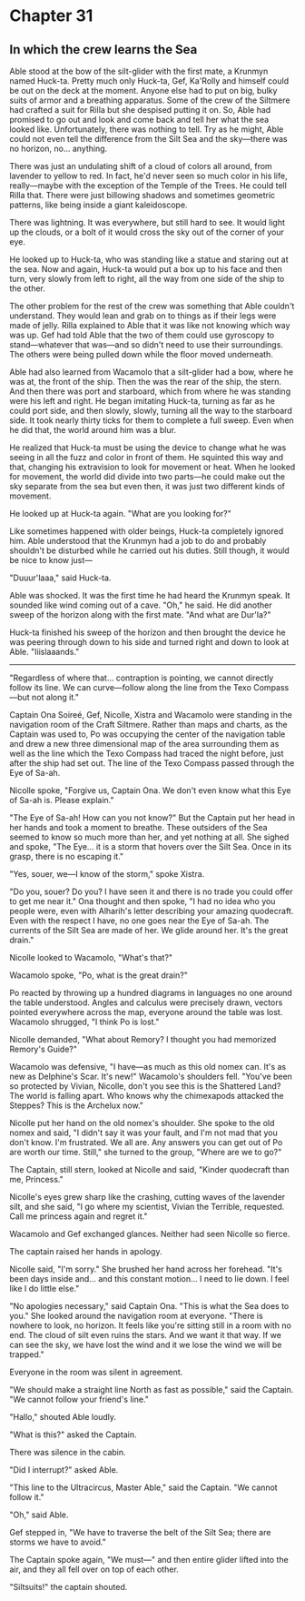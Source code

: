 # Chapter 31

## In which the crew learns the Sea

Able stood at the bow of the silt-glider with the first mate, a Krunmyn named Huck-ta. Pretty much only Huck-ta, Gef, Ka'Rolly and himself could be out on the deck at the moment. Anyone else had to put on big, bulky suits of armor and a breathing apparatus. Some of the crew of the Siltmere had crafted a suit for Rilla but she despised putting it on. So, Able had promised to go out and look and come back and tell her what the sea looked like. Unfortunately, there was nothing to tell. Try as he might, Able could not even tell the difference from the Silt Sea and the sky—there was no horizon, no... anything.

There was just an undulating shift of a cloud of colors all around, from lavender to yellow to red. In fact, he'd never seen so much color in his life, really—maybe with the exception of the Temple of the Trees. He could tell Rilla that.  There were just billowing shadows and sometimes geometric patterns, like being inside a giant kaleidoscope.

There was lightning. It was everywhere, but still hard to see. It would light up the clouds, or a bolt of it would cross the sky out of the corner of your eye.

He looked up to Huck-ta, who was standing like a statue and staring out at the sea. Now and again, Huck-ta would put a box up to his face and then turn, very slowly from left to right, all the way from one side of the ship to the other.

The other problem for the rest of the crew was something that Able couldn't understand. They would lean and grab on to things as if their legs were made of jelly. Rilla explained to Able that it was like not knowing which way was up. Gef had told Able that the two of them could use gyroscopy to stand—whatever that was—and so didn't need to use their surroundings. The others were being pulled down while the floor moved underneath.

Able had also learned from Wacamolo that a silt-glider had a bow, where he was at, the front of the ship. Then the was the rear of the ship, the stern. And then there was port and starboard, which from where he was standing were his left and right. He began imitating Huck-ta, turning as far as he could port side, and then slowly, slowly, turning all the way to the starboard side.  It took nearly thirty ticks for them to complete a full sweep. Even when he did that, the world around him was a blur.

He realized that Huck-ta must be using the device to change what he was seeing in all the fuzz and color in front of them. He squinted this way and that, changing his extravision to look for movement or heat. When he looked for movement, the world did divide into two parts—he could make out the sky separate from the sea but even then, it was just two different kinds of movement.

He looked up at Huck-ta again. "What are you looking for?"

Like sometimes happened with older beings, Huck-ta completely ignored him. Able understood that the Krunmyn had a job to do and probably shouldn't be disturbed while he carried out his duties. Still though, it would be nice to know just—

"Duuur'laaa," said Huck-ta.

Able was shocked. It was the first time he had heard the Krunmyn speak. It sounded like wind coming out of a cave. "Oh," he said. He did another sweep of the horizon along with the first mate. "And what are Dur'la?"

Huck-ta finished his sweep of the horizon and then brought the device he was peering through down to his side and turned right and down to look at Able. "Iiislaaands."

* * *

"Regardless of where that... contraption is pointing, we cannot directly follow its line. We can curve—follow along the line from the Texo Compass—but not along it."

Captain Ona Soireé, Gef, Nicolle, Xistra and Wacamolo were standing in the navigation room of the Craft Siltmere. Rather than maps and charts, as the Captain was used to, Po was occupying the center of the navigation table and drew a new three dimensional map of the area surrounding them as well as the line which the Texo Compass had traced the night before, just after the ship had set out. The line of the Texo Compass passed through the Eye of Sa-ah.

Nicolle spoke, "Forgive us, Captain Ona. We don't even know what this Eye of Sa-ah is. Please explain."

"The Eye of Sa-ah! How can you not know?" But the Captain put her head in her hands and took a moment to breathe. These outsiders of the Sea seemed to know so much more than her, and yet nothing at all. She sighed and spoke, "The Eye... it is a storm that hovers over the Silt Sea. Once in its grasp, there is no escaping it."

"Yes, souer, we—I know of the storm," spoke Xistra.

"Do you, souer? Do you? I have seen it and there is no trade you could offer to get me near it." Ona thought and then spoke, "I had no idea who you people were, even with Alharih's letter describing your amazing quodecraft. Even with the respect I have, no one goes near the Eye of Sa-ah. The currents of the Silt Sea are made of her. We glide around her. It's the great drain."

Nicolle looked to Wacamolo, "What's that?"

Wacamolo spoke, "Po, what is the great drain?"

Po reacted by throwing up a hundred diagrams in languages no one around the table understood. Angles and calculus were precisely drawn, vectors pointed everywhere across the map, everyone around the table was lost. Wacamolo shrugged, "I think Po is lost."

Nicolle demanded, "What about Remory? I thought you had memorized Remory's Guide?"

Wacamolo was defensive, "I have—as much as this old nomex can. It's as new as Delphine's Scar. It's new!" Wacamolo's shoulders fell. "You've been so protected by Vivian, Nicolle, don't you see this is the Shattered Land? The world is falling apart. Who knows why the chimexapods attacked the Steppes? This is the Archelux now."

Nicolle put her hand on the old nomex's shoulder. She spoke to the old nomex and said, "I didn't say it was your fault, and I'm not mad that you don't know. I'm frustrated. We all are. Any answers you can get out of Po are worth our time. Still," she turned to the group, "Where are we to go?"

The Captain, still stern, looked at Nicolle and said, "Kinder quodecraft than me, Princess."

Nicolle's eyes grew sharp like the crashing, cutting waves of the lavender silt, and she said, "I go where my scientist, Vivian the Terrible, requested. Call me princess again and regret it."

Wacamolo and Gef exchanged glances. Neither had seen Nicolle so fierce.

The captain raised her hands in apology.

Nicolle said, "I'm sorry." She brushed her hand across her forehead. "It's been days inside and... and this constant motion... I need to lie down. I feel like I do little else."

"No apologies necessary," said Captain Ona. "This is what the Sea does to you." She looked around the navigation room at everyone. "There is nowhere to look, no horizon. It feels like you're sitting still in a room with no end. The cloud of silt even ruins the stars. And we want it that way. If we can see the sky, we have lost the wind and it we lose the wind we will be trapped."

Everyone in the room was silent in agreement.

"We should make a straight line North as fast as possible," said the Captain. "We cannot follow your friend's line."

"Hallo," shouted Able loudly.

"What is this?" asked the Captain.

There was silence in the cabin.

"Did I interrupt?" asked Able.

"This line to the Ultracircus, Master Able," said the Captain. "We cannot follow it."

"Oh," said Able.

Gef stepped in, "We have to traverse the belt of the Silt Sea; there are storms we have to avoid."

The Captain spoke again, "We must—" and then entire glider lifted into the air, and they all fell over on top of each other.

"Siltsuits!" the captain shouted.